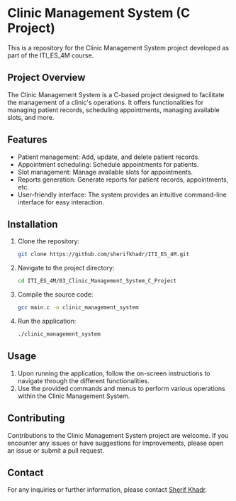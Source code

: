 # Clinic Management System (C Project)

This is a repository for the Clinic Management System project developed as part of the ITI_ES_4M course.


## Project Overview

The Clinic Management System is a C-based project designed to facilitate the management of a clinic's operations. It offers functionalities for managing patient records, scheduling appointments, managing available slots, and more.

## Features

- Patient management: Add, update, and delete patient records.
- Appointment scheduling: Schedule appointments for patients.
- Slot management: Manage available slots for appointments.
- Reports generation: Generate reports for patient records, appointments, etc.
- User-friendly interface: The system provides an intuitive command-line interface for easy interaction.

## Installation

1. Clone the repository:
   ```bash
   git clone https://github.com/sherifkhadr/ITI_ES_4M.git
   ```
2. Navigate to the project directory: 
   ```bash 
   cd ITI_ES_4M/03_Clinic_Management_System_C_Project
   ```
3. Compile the source code:
   ```bash
   gcc main.c -o clinic_management_system
   ``` 
4. Run the application:
   ```bash
   ./clinic_management_system
   ```

## Usage

1. Upon running the application, follow the on-screen instructions to navigate through the different functionalities.
1. Use the provided commands and menus to perform various operations within the Clinic Management System.

## Contributing

Contributions to the Clinic Management System project are welcome. If you encounter any issues or have suggestions for improvements, please open an issue or submit a pull request.

## Contact

For any inquiries or further information, please contact [Sherif Khadr](mailto:sherifkhadr@example.com).
